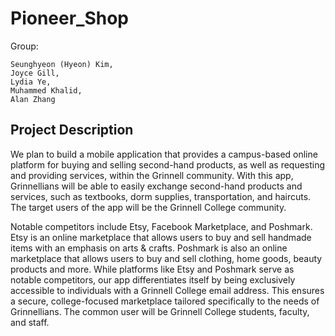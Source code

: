 # Pioneer_Shop

Group: 
```
Seunghyeon (Hyeon) Kim, 
Joyce Gill, 
Lydia Ye, 
Muhammed Khalid, 
Alan Zhang
```

## Project Description

We plan to build a mobile application that provides a campus-based online platform for buying and selling second-hand products, as well as requesting and providing services, within the Grinnell community. With this app, Grinnellians will be able to easily exchange second-hand products and services, such as textbooks, dorm supplies, transportation, and haircuts. The target users of the app will be the Grinnell College community. 

Notable competitors include Etsy, Facebook Marketplace, and Poshmark. Etsy is an online marketplace that allows users to buy and sell handmade items with an emphasis on arts & crafts. Poshmark is also an online marketplace that allows users to buy and sell clothing, home goods, beauty products and more. While platforms like Etsy and Poshmark serve as notable competitors, our app differentiates itself by being exclusively accessible to individuals with a Grinnell College email address. This ensures a secure, college-focused marketplace tailored specifically to the needs of Grinnellians. The common user will be Grinnell College students, faculty, and staff. 

